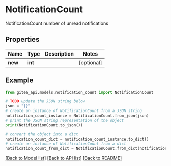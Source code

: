# NotificationCount

NotificationCount number of unread notifications

## Properties

Name | Type | Description | Notes
------------ | ------------- | ------------- | -------------
**new** | **int** |  | [optional] 

## Example

```python
from gitea_api.models.notification_count import NotificationCount

# TODO update the JSON string below
json = "{}"
# create an instance of NotificationCount from a JSON string
notification_count_instance = NotificationCount.from_json(json)
# print the JSON string representation of the object
print(NotificationCount.to_json())

# convert the object into a dict
notification_count_dict = notification_count_instance.to_dict()
# create an instance of NotificationCount from a dict
notification_count_from_dict = NotificationCount.from_dict(notification_count_dict)
```
[[Back to Model list]](../README.md#documentation-for-models) [[Back to API list]](../README.md#documentation-for-api-endpoints) [[Back to README]](../README.md)


